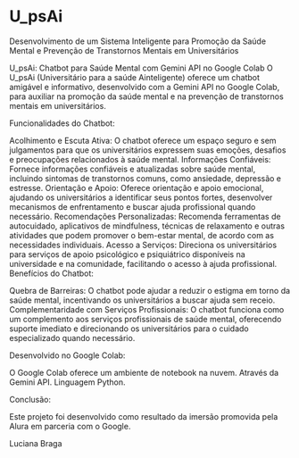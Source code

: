 # U_psAi
Desenvolvimento de um Sistema Inteligente para Promoção da Saúde Mental e Prevenção de Transtornos Mentais em Universitários

U_psAi: Chatbot para Saúde Mental com Gemini API no Google Colab
O U_psAi (Universitário para a saúde Ainteligente) oferece um chatbot amigável e informativo, desenvolvido com a Gemini API no Google Colab, para auxiliar na promoção da saúde mental e na prevenção de transtornos mentais em universitários.

Funcionalidades do Chatbot:

Acolhimento e Escuta Ativa: O chatbot oferece um espaço seguro e sem julgamentos para que os universitários expressem suas emoções, desafios e preocupações relacionados à saúde mental.
Informações Confiáveis: Fornece informações confiáveis e atualizadas sobre saúde mental, incluindo sintomas de transtornos comuns, como ansiedade, depressão e estresse.
Orientação e Apoio: Oferece orientação e apoio emocional, ajudando os universitários a identificar seus pontos fortes, desenvolver mecanismos de enfrentamento e buscar ajuda profissional quando necessário.
Recomendações Personalizadas: Recomenda ferramentas de autocuidado, aplicativos de mindfulness, técnicas de relaxamento e outras atividades que podem promover o bem-estar mental, de acordo com as necessidades individuais.
Acesso a Serviços: Direciona os universitários para serviços de apoio psicológico e psiquiátrico disponíveis na universidade e na comunidade, facilitando o acesso à ajuda profissional.
Benefícios do Chatbot:

Quebra de Barreiras: O chatbot pode ajudar a reduzir o estigma em torno da saúde mental, incentivando os universitários a buscar ajuda sem receio.
Complementaridade com Serviços Profissionais: O chatbot funciona como um complemento aos serviços profissionais de saúde mental, oferecendo suporte imediato e direcionando os universitários para o cuidado especializado quando necessário.

Desenvolvido no Google Colab:

O Google Colab oferece um ambiente de notebook na nuvem. 
Através da Gemini API. 
Linguagem Python.

Conclusão:

Este projeto foi desenvolvido como resultado da imersão promovida pela Alura em parceria com o Google.

Luciana Braga
